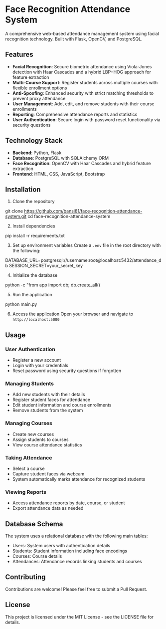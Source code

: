 # Face Recognition Attendance System

A comprehensive web-based attendance management system using facial recognition technology. Built with Flask, OpenCV, and PostgreSQL.

## Features

- **Facial Recognition**: Secure biometric attendance using Viola-Jones detection with Haar Cascades and a hybrid LBP+HOG approach for feature extraction
- **Multi-Course Support**: Register students across multiple courses with flexible enrollment options
- **Anti-Spoofing**: Enhanced security with strict matching thresholds to prevent proxy attendance
- **User Management**: Add, edit, and remove students with their course enrollments
- **Reporting**: Comprehensive attendance reports and statistics
- **User Authentication**: Secure login with password reset functionality via security questions

## Technology Stack

- **Backend**: Python, Flask
- **Database**: PostgreSQL with SQLAlchemy ORM
- **Face Recognition**: OpenCV with Haar Cascades and hybrid feature extraction
- **Frontend**: HTML, CSS, JavaScript, Bootstrap

## Installation

1. Clone the repository

git clone https://github.com/bansi81/face-recognition-attendance-system.git
cd face-recognition-attendance-system


2. Install dependencies

pip install -r requirements.txt


3. Set up environment variables
Create a `.env` file in the root directory with the following:

DATABASE_URL=postgresql://username:root@localhost:5432/attendance_db
SESSION_SECRET=your_secret_key


4. Initialize the database

python -c "from app import db; db.create_all()


5. Run the application

python main.py


6. Access the application
Open your browser and navigate to `http://localhost:5000`

## Usage

### User Authentication
- Register a new account
- Login with your credentials
- Reset password using security questions if forgotten

### Managing Students
- Add new students with their details
- Register student faces for attendance
- Edit student information and course enrollments
- Remove students from the system

### Managing Courses
- Create new courses
- Assign students to courses
- View course attendance statistics

### Taking Attendance
- Select a course
- Capture student faces via webcam
- System automatically marks attendance for recognized students

### Viewing Reports
- Access attendance reports by date, course, or student
- Export attendance data as needed

## Database Schema

The system uses a relational database with the following main tables:
- Users: System users with authentication details
- Students: Student information including face encodings
- Courses: Course details 
- Attendances: Attendance records linking students and courses

## Contributing

Contributions are welcome! Please feel free to submit a Pull Request.

## License

This project is licensed under the MIT License - see the LICENSE file for details.